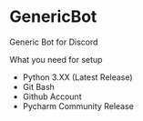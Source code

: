 # GenericBot
Generic Bot for Discord

What you need for setup
  * Python 3.XX (Latest Release)
  * Git Bash
  * Github Account
  * Pycharm Community Release

